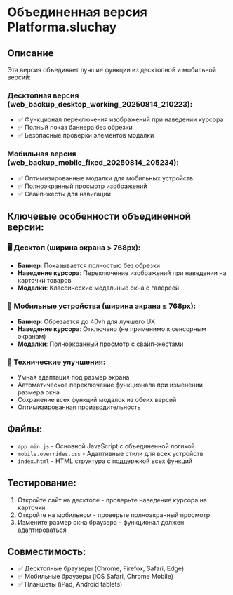 # Объединенная версия Platforma.sluchay

## Описание
Эта версия объединяет лучшие функции из десктопной и мобильной версий:

### Десктопная версия (web_backup_desktop_working_20250814_210223):
- ✅ Функционал переключения изображений при наведении курсора
- ✅ Полный показ баннера без обрезки
- ✅ Безопасные проверки элементов модалки

### Мобильная версия (web_backup_mobile_fixed_20250814_205234):
- ✅ Оптимизированные модалки для мобильных устройств
- ✅ Полноэкранный просмотр изображений
- ✅ Свайп-жесты для навигации

## Ключевые особенности объединенной версии:

### 🖥️ Десктоп (ширина экрана > 768px):
- **Баннер**: Показывается полностью без обрезки
- **Наведение курсора**: Переключение изображений при наведении на карточки товаров
- **Модалки**: Классические модальные окна с галереей

### 📱 Мобильные устройства (ширина экрана ≤ 768px):
- **Баннер**: Обрезается до 40vh для лучшего UX
- **Наведение курсора**: Отключено (не применимо к сенсорным экранам)
- **Модалки**: Полноэкранный просмотр с свайп-жестами

### 🔧 Технические улучшения:
- Умная адаптация под размер экрана
- Автоматическое переключение функционала при изменении размера окна
- Сохранение всех функций модалок из обеих версий
- Оптимизированная производительность

## Файлы:
- `app.min.js` - Основной JavaScript с объединенной логикой
- `mobile.overrides.css` - Адаптивные стили для всех устройств
- `index.html` - HTML структура с поддержкой всех функций

## Тестирование:
1. Откройте сайт на десктопе - проверьте наведение курсора на карточки
2. Откройте на мобильном - проверьте полноэкранный просмотр
3. Измените размер окна браузера - функционал должен адаптироваться

## Совместимость:
- ✅ Десктопные браузеры (Chrome, Firefox, Safari, Edge)
- ✅ Мобильные браузеры (iOS Safari, Chrome Mobile)
- ✅ Планшеты (iPad, Android tablets)
